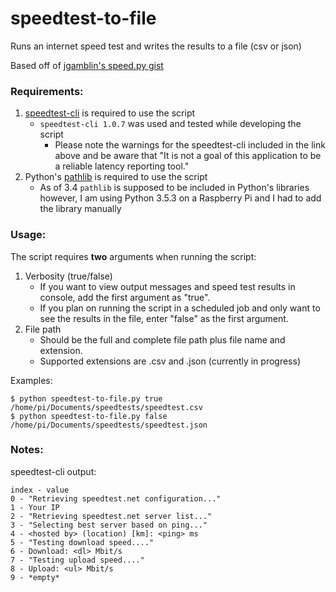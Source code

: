 # speedtest-to-file
Runs an internet speed test and writes the results to a file (csv or json)

Based off of [jgamblin's speed.py gist](https://gist.github.com/jgamblin/3428a164e561baee829c339ac1982e5c)

### Requirements:
  1) [speedtest-cli](https://pypi.python.org/pypi/speedtest-cli/) is required to use the script 
      -  `speedtest-cli 1.0.7` was used and tested while developing the script
          - Please note the warnings for the speedtest-cli included in the link above and be aware that "It is not a goal of this application to be a reliable latency reporting tool."
  2) Python's [pathlib](https://pypi.python.org/pypi/pathlib/) is required to use the script 
      - As of 3.4 `pathlib` is supposed to be included in Python's libraries however, I am using Python 3.5.3 on a Raspberry Pi           and I had to add the library manually

### Usage:
The script requires **two** arguments when running the script:
1. Verbosity (true/false)
   - If you want to view output messages and speed test results in console, add the first argument as "true".
   - If you plan on running the script in a scheduled job and only want to see the results in the file, enter "false" as             the first argument.       
2. File path
   - Should be the full and complete file path plus file name and extension.
   - Supported extensions are .csv and .json (currently in progress)

Examples:
```
$ python speedtest-to-file.py true /home/pi/Documents/speedtests/speedtest.csv
$ python speedtest-to-file.py false /home/pi/Documents/speedtests/speedtest.json
``` 
### Notes:
speedtest-cli output:
```
index - value
0 - "Retrieving speedtest.net configuration..."
1 - Your IP
2 - "Retrieving speedtest.net server list..."
3 - "Selecting best server based on ping..."
4 - <hosted by> (location) [km]: <ping> ms
5 - "Testing download speed...."
6 - Download: <dl> Mbit/s
7 - "Testing upload speed...."
8 - Upload: <ul> Mbit/s
9 - *empty*
```    
